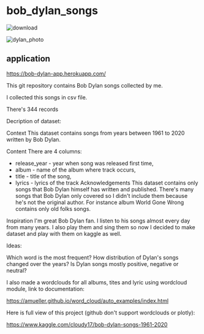 # bob_dylan_songs

![download](https://user-images.githubusercontent.com/79964602/143621997-542bfdba-1add-4fb8-bcd6-bd69e0fa5903.png)

![dylan_photo](https://user-images.githubusercontent.com/79964602/143622041-2b683186-762a-4cd4-a437-38ccc59292c9.jpeg)

## application
https://bob-dylan-app.herokuapp.com/

This git repository contains Bob Dylan songs collected by me.

I collected this songs in csv file. 

There's 344 records

Decription of dataset:

Context
This dataset contains songs from years between 1961 to 2020 written by Bob Dylan.

Content
There are 4 columns:

* release_year - year when song was released first time,
* album - name of the album where track occurs,
* title - title of the song,
* lyrics - lyrics of the track
Acknowledgements
This dataset contains only songs that Bob Dylan himself has written and published.
There's many songs that Bob Dylan only covered so I didn't include them because he's not the original author.
For instance album World Gone Wrong contains only old folks songs.

Inspiration
I'm great Bob Dylan fan. I listen to his songs almost every day from many years.
I also play them and sing them so now I decided to make dataset and play with them on kaggle as well.

Ideas:

Which word is the most frequent?
How distribution of Dylan's songs changed over the years?
Is Dylan songs mostly positive, negative or neutral?



I also made a wordclouds for all albums, tites and lyric using wordcloud module, link to documentation:

https://amueller.github.io/word_cloud/auto_examples/index.html

Here is full view of this project (github don't support wordclouds or plotly):

https://www.kaggle.com/cloudy17/bob-dylan-songs-1961-2020

